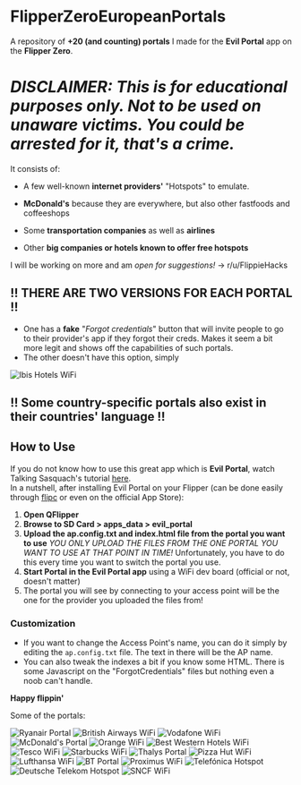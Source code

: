 # FlipperZeroEuropeanPortals
A repository of **+20 (and counting) portals** I made for the **Evil Portal** app on the **Flipper Zero**. 

# _DISCLAIMER: This is for educational purposes only. Not to be used on unaware victims. You could be arrested for it, that's a crime._

It consists of: 
- A few well-known **internet providers'** "Hotspots" to emulate. 

- **McDonald's** because they are everywhere, but also other fastfoods and coffeeshops

- Some **transportation companies** as well as **airlines**

- Other **big companies or hotels known to offer free hotspots**

I will be working on more and am *open for suggestions!* -> r/u/FlippieHacks


## **!! THERE ARE TWO VERSIONS FOR EACH PORTAL !!**
- One has a **fake** "*Forgot credentials*" button that will invite people to go to their provider's app if they forgot their creds. Makes it seem a bit more legit and shows off the capabilities of such portals.
- The other doesn't have this option, simply
  
![Ibis Hotels WiFi](https://zupimages.net/up/23/31/mu13.png)

## **!! Some country-specific portals also exist in their countries' language !!**


## How to Use
If you do not know how to use this great app which is **Evil Portal**, watch Talking Sasquach's tutorial [here](https://youtu.be/zfd7wADSkD4).  
In a nutshell, after installing Evil Portal on your Flipper (can be done easily through [flipc](https://flipc.org) or even on the official App Store):

1. **Open QFlipper**
2. **Browse to SD Card > apps_data > evil_portal**
3. **Upload the ap.config.txt and index.html file from the portal you want to use** _YOU ONLY UPLOAD THE FILES FROM THE ONE PORTAL YOU WANT TO USE AT THAT POINT IN TIME!_ Unfortunately, you have to do this every time you want to switch the portal you use.
4. **Start Portal in the Evil Portal app** using a WiFi dev board (official or not, doesn't matter)
5. The portal you will see by connecting to your access point will be the one for the provider you uploaded the files from!

### Customization
- If you want to change the Access Point's name, you can do it simply by editing the `ap.config.txt` file. The text in there will be the AP name.
- You can also tweak the indexes a bit if you know some HTML. There is some Javascript on the "ForgotCredentials" files but nothing even a noob can't handle.

**Happy flippin'**

Some of the portals:

![Ryanair Portal](https://zupimages.net/up/23/31/2vxa.png)
![British Airways WiFi](https://zupimages.net/up/23/31/8jkp.png)
![Vodafone WiFi](https://zupimages.net/up/23/31/cgp5.png)
![McDonald's Portal](https://zupimages.net/up/23/31/ccjy.png)
![Orange WiFi](https://zupimages.net/up/23/31/9jfm.png)
![Best Western Hotels WiFi](https://zupimages.net/up/23/31/x35v.png)
![Tesco WiFi](https://zupimages.net/up/23/31/8rde.png)
![Starbucks WiFi](https://zupimages.net/up/23/31/lpld.png)
![Thalys Portal](https://zupimages.net/up/23/31/9mvw.png)
![Pizza Hut WiFi](https://zupimages.net/up/23/31/umd0.png)
![Lufthansa WiFi](https://zupimages.net/up/23/31/swhn.png)
![BT Portal](https://zupimages.net/up/23/31/fitm.png)
![Proximus WiFi](https://zupimages.net/up/23/31/w718.png)
![Telefónica Hotspot](https://zupimages.net/up/23/31/glcp.png)
![Deutsche Telekom Hotspot](https://zupimages.net/up/23/31/bqj9.png)
![SNCF WiFi](https://zupimages.net/up/23/31/wy1r.png)
